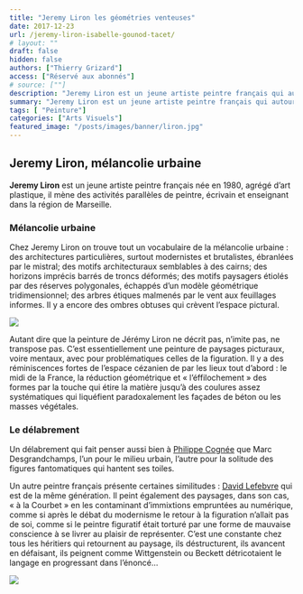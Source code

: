 ```yaml
---
title: "Jeremy Liron les géométries venteuses"
date: 2017-12-23
url: /jeremy-liron-isabelle-gounod-tacet/
# layout: ""
draft: false
hidden: false
authors: ["Thierry Grizard"]
access: ["Réservé aux abonnés"]
# source: [""]
description: "Jeremy Liron est un jeune artiste peintre français qui autour de l'architecture et sous la lumière du Sud construit un discours pictural mélancolique"
summary: "Jeremy Liron est un jeune artiste peintre français qui autour de l'architecture et sous la lumière du Sud construit un discours pictural mélancolique"
tags: [ "Peinture"]
categories: ["Arts Visuels"]
featured_image: "/posts/images/banner/liron.jpg"
---
```

## Jeremy Liron, mélancolie urbaine

**Jeremy Liron** est un jeune artiste peintre français née en 1980, agrégé d’art plastique, il mène des activités parallèles de peintre, écrivain et enseignant dans la région de Marseille.

### Mélancolie urbaine

Chez Jeremy Liron on trouve tout un vocabulaire de la mélancolie urbaine : des architectures particulières, surtout modernistes et brutalistes, ébranlées par le mistral; des motifs architecturaux semblables à des cairns; des horizons imprécis barrés de troncs déformés; des motifs paysagers étiolés par des réserves polygonales, échappés d’un modèle géométrique tridimensionnel; des arbres étiques malmenés par le vent aux feuillages informes. Il y a encore des ombres obtuses qui crèvent l’espace pictural.

![](/posts/images/liron/jeremy-lironpaintingexpositiongalerie-isabelle-gounodparis2017architecture.026-8.jpg)

Autant dire que la peinture de Jérémy Liron ne décrit pas, n’imite pas, ne transpose pas. C’est essentiellement une peinture de paysages picturaux, voire mentaux, avec pour problématiques celles de la figuration. Il y a des réminiscences fortes de l’espace cézanien de par les lieux tout d’abord : le midi de la France, la réduction géométrique et « l’éffilochement » des formes par la touche qui étire la matière jusqu’à des coulures assez systématiques qui liquéfient paradoxalement les façades de béton ou les masses végétales.

### Le délabrement

Un délabrement qui fait penser aussi bien à [Philippe Cognée](https://www.artefields.net/philippe-cognee-galerie-daniel-templon/) que Marc Desgrandchamps, l’un pour le milieu urbain, l’autre pour la solitude des figures fantomatiques qui hantent ses toiles.

Un autre peintre français présente certaines similitudes : [David Lefebvre](https://www.artefields.net/david-lefebvre-artiste-peintre/) qui est de la même génération. Il peint également des paysages, dans son cas, « à la Courbet » en les contaminant d’immixtions empruntées au numérique, comme si après le débat du modernisme le retour à la figuration n’allait pas de soi, comme si le peintre figuratif était torturé par une forme de mauvaise conscience à se livrer au plaisir de représenter. C’est une constante chez tous les héritiers qui retournent au paysage, ils déstructurent, ils avancent en défaisant, ils peignent comme Wittgenstein ou Beckett détricotaient le langage en progressant dans l’énoncé...

![](/posts/images/liron/jeremy-lironpaintingexpositiongalerie-isabelle-gounodparis2017tacet.019-8.jpg)